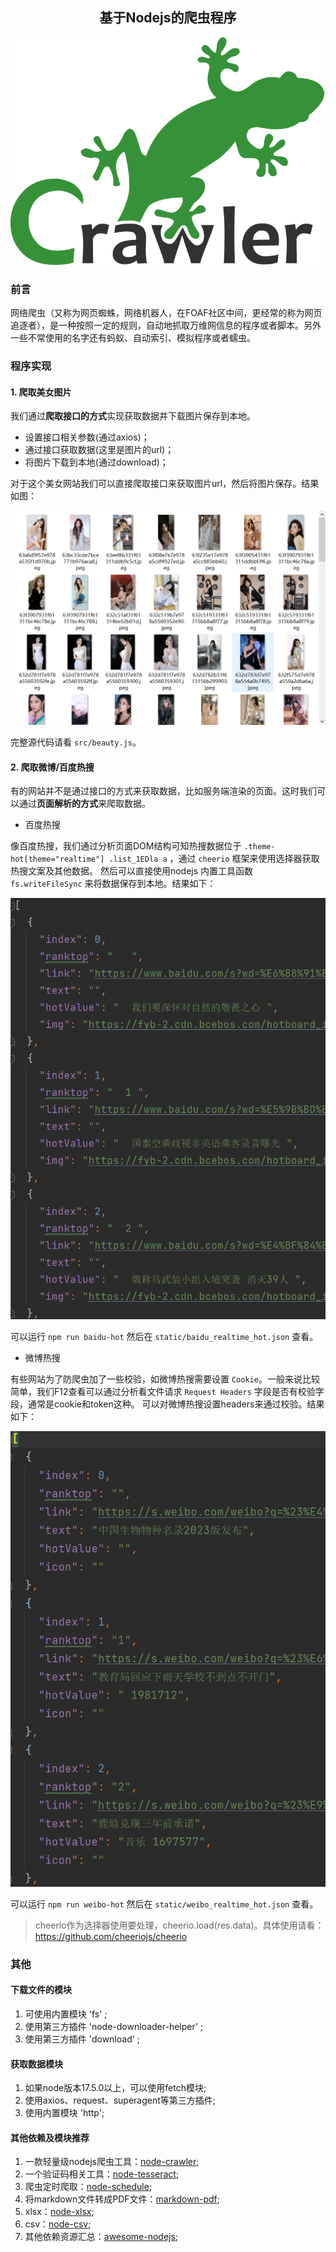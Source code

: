 <h2 align="center">基于Nodejs的爬虫程序</h2>

<img src="img/crawler_primary.png" style="margin-left: 50%; transform: translateX(-50%)">

### 前言

网络爬虫（又称为网页蜘蛛，网络机器人，在FOAF社区中间，更经常的称为网页追逐者），是一种按照一定的规则，自动地抓取万维网信息的程序或者脚本。另外一些不常使用的名字还有蚂蚁、自动索引、模拟程序或者蠕虫。

### 程序实现

#### 1. 爬取美女图片

我们通过**爬取接口的方式**实现获取数据并下载图片保存到本地。

* 设置接口相关参数(通过axios)；
* 通过接口获取数据(这里是图片的url)；
* 将图片下载到本地(通过download)；

对于这个美女网站我们可以直接爬取接口来获取图片url，然后将图片保存。结果如图：

![beauty](img/beauty.png)

完整源代码请看 `src/beauty.js`。

#### 2. 爬取微博/百度热搜

有的网站并不是通过接口的方式来获取数据，比如服务端渲染的页面。这时我们可以通过**页面解析的方式**来爬取数据。

- 百度热搜

像百度热搜，我们通过分析页面DOM结构可知热搜数据位于 `.theme-hot[theme="realtime"] .list_1EDla a` ，通过 `cheerio` 框架来使用选择器获取热搜文案及其他数据。
然后可以直接使用nodejs 内置工具函数 `fs.writeFileSync` 来将数据保存到本地。结果如下：

![](img/baidu_hot.png)

可以运行 `npm run baidu-hot` 然后在 `static/baidu_realtime_hot.json` 查看。

- 微博热搜

有些网站为了防爬虫加了一些校验，如微博热搜需要设置 `Cookie`。一般来说比较简单，我们F12查看可以通过分析看文件请求 `Request Headers` 字段是否有校验字段，通常是cookie和token这种。
可以对微博热搜设置headers来通过校验。结果如下：

![](img/weibo_hot.png)

可以运行 `npm run weibo-hot` 然后在 `static/weibo_realtime_hot.json` 查看。

> cheerio作为选择器使用要处理，cheerio.load(res.data)。具体使用请看：https://github.com/cheeriojs/cheerio

### 其他

#### 下载文件的模块

1. 可使用内置模块 'fs' ;
2. 使用第三方插件 'node-downloader-helper' ;
3. 使用第三方插件 'download' ;

#### 获取数据模块

1. 如果node版本17.5.0以上，可以使用fetch模块;
2. 使用axios、request、superagent等第三方插件;
3. 使用内置模块 'http';

#### 其他依赖及模块推荐

1. 一款轻量级nodejs爬虫工具：[node-crawler](https://github.com/cheeriojs/cheerio);
2. 一个验证码相关工具：[node-tesseract](https://github.com/desmondmorris/node-tesseract);
3. 爬虫定时爬取：[node-schedule](https://github.com/node-schedule/node-schedule);
4. 将markdown文件转成PDF文件：[markdown-pdf](https://github.com/alanshaw/markdown-pdf);
5. xlsx：[node-xlsx](https://github.com/mgcrea/node-xlsx);
6. csv：[node-csv](https://github.com/adaltas/node-csv);
7. 其他依赖资源汇总：[awesome-nodejs](https://github.com/sindresorhus/awesome-nodejs);

